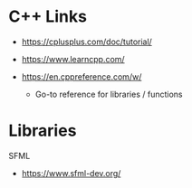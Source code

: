 # C++ Links

- https://cplusplus.com/doc/tutorial/

- https://www.learncpp.com/

- https://en.cppreference.com/w/
  - Go-to reference for libraries / functions

# Libraries

SFML
- https://www.sfml-dev.org/